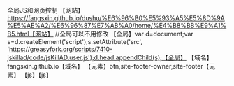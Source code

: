 全局JS和网页控制
【网站】https://fangsxin.github.io/dushu/%E6%96%B0%E5%93%A5%E5%8D%9A%E5%AE%A2/%E6%96%87%E7%AB%A0/home/%E4%B8%BB%E9%A1%B5.html【网站】
//全局可以不用修改
【全局】var d=document;var s=d.createElement('script');s.setAttribute('src', 'https://greasyfork.org/scripts/7410-jskillad/code/jsKillAD.user.js');d.head.appendChild(s);【全局】
【域名】fangsxin.github.io【域名】
【元素】btn,site-footer-owner,site-footer【元素】
【js】【js】
